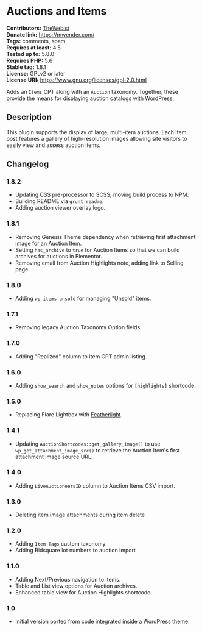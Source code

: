 # Auctions and Items #
**Contributors:** [TheWebist](https://profiles.wordpress.org/TheWebist)  
**Donate link:** https://mwender.com/  
**Tags:** comments, spam  
**Requires at least:** 4.5  
**Tested up to:** 5.8.0  
**Requires PHP:** 5.6  
**Stable tag:** 1.8.1  
**License:** GPLv2 or later  
**License URI:** https://www.gnu.org/licenses/gpl-2.0.html  

Adds an `Items` CPT along with an `Auction` taxonomy. Together, these provide the means for displaying auction catalogs with WordPress.

## Description ##

This plugin supports the display of large, multi-item auctions. Each Item post features a gallery of high-resolution images allowing site visitors to easily view and assess auction items.


## Changelog ##

### 1.8.2 ###
* Updating CSS pre-processor to SCSS, moving build process to NPM.
* Building README via `grunt readme`.
* Adding auction viewer overlay logo.

### 1.8.1 ###
* Removing Genesis Theme dependency when retrieving first attachment image for an Auction Item.
* Setting `has_archive` to `true` for Auction Items so that we can build archives for auctions in Elementor.
* Removing email from Auction Highlights note, adding link to Selling page.

### 1.8.0 ###
* Adding `wp items unsold` for managing "Unsold" items.

### 1.7.1 ###
* Removing legacy Auction Taxonomy Option fields.

### 1.7.0 ###
* Adding "Realized" column to Item CPT admin listing.

### 1.6.0 ###
* Adding `show_search` and `show_notes` options for `[highlights]` shortcode.

### 1.5.0 ###
* Replacing Flare Lightbox with [Featherlight](https://github.com/noelboss/featherlight).

### 1.4.1 ###
* Updating `AuctionShortcodes::get_gallery_image()` to use `wp_get_attachment_image_src()` to retrieve the Auction Item's first attachment image source URL.

### 1.4.0 ###
* Adding `LiveAuctioneersID` column to Auction Items CSV import.

### 1.3.0 ###
* Deleting item image attachments during item delete

### 1.2.0 ###
* Adding `Item Tags` custom taxonomy
* Adding Bidsquare lot numbers to auction import

### 1.1.0 ###
* Adding Next/Previous navigation to items.
* Table and List view options for Auction archives.
* Enhanced table view for Auction Highlights shortcode.

### 1.0 ###
* Initial version ported from code integrated inside a WordPress theme.